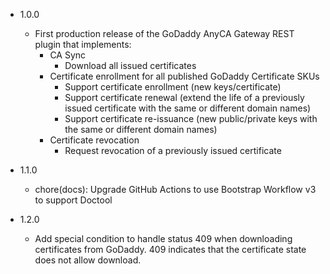 - 1.0.0
    - First production release of the GoDaddy AnyCA Gateway REST plugin that implements:
        - CA Sync
            - Download all issued certificates
        - Certificate enrollment for all published GoDaddy Certificate SKUs
            - Support certificate enrollment (new keys/certificate)
            - Support certificate renewal (extend the life of a previously issued certificate with the same or different domain names)
            - Support certificate re-issuance (new public/private keys with the same or different domain names)
        - Certificate revocation
            - Request revocation of a previously issued certificate

- 1.1.0
  - chore(docs): Upgrade GitHub Actions to use Bootstrap Workflow v3 to support Doctool

- 1.2.0
    - Add special condition to handle status 409 when downloading certificates from GoDaddy. 409 indicates that the certificate state does not allow download.
